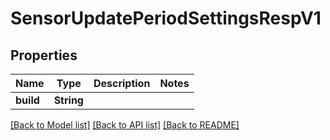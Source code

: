 # SensorUpdatePeriodSettingsRespV1

## Properties

Name | Type | Description | Notes
------------ | ------------- | ------------- | -------------
**build** | **String** |  |

[[Back to Model list]](./README.md#documentation-for-models) [[Back to API list]](./README.md#documentation-for-api-endpoints) [[Back to README]](../README.md)
